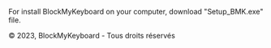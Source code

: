 For install BlockMyKeyboard on your computer, download "Setup_BMK.exe" file. 

© 2023, BlockMyKeyboard - Tous droits réservés

